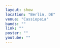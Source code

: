 ```yaml
---
layout: show
location: "Berlin, DE"
venue: "Cassiopeia"
bands: ""
link: ""
poster: ""
youtube: ""
---
```



